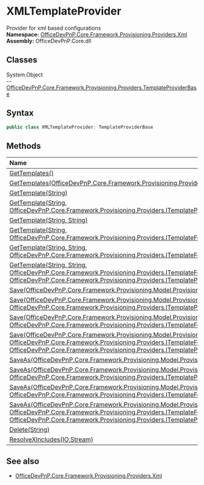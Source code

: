 # XMLTemplateProvider
Provider for xml based configurations  
**Namespace:** [OfficeDevPnP.Core.Framework.Provisioning.Providers.Xml](OfficeDevPnP.Core.Framework.Provisioning.Providers.Xml.md)  
**Assembly:** OfficeDevPnP.Core.dll  
## Classes
System.Object  
-- [OfficeDevPnP.Core.Framework.Provisioning.Providers.TemplateProviderBase](OfficeDevPnP.Core.Framework.Provisioning.Providers.TemplateProviderBase.md)
## Syntax
```C#
public class XMLTemplateProvider: TemplateProviderBase
```
## Methods
|**Name**|**Description**|
|:-----|:-----|
| [GetTemplates()](XMLTemplateProviderGetTemplates.md) | 
| [GetTemplates(OfficeDevPnP.Core.Framework.Provisioning.Providers.ITemplateFormatter)](XMLTemplateProviderGetTemplatesOfficeDevPnP.Core.Framework.Provisioning.Providers.ITemplateFormatter.md) | 
| [GetTemplate(String)](XMLTemplateProviderGetTemplateString.md) | 
| [GetTemplate(String, OfficeDevPnP.Core.Framework.Provisioning.Providers.ITemplateProviderExtension[])](XMLTemplateProviderGetTemplateStringOfficeDevPnP.Core.Framework.Provisioning.Providers.ITemplateProviderExtension[].md) | 
| [GetTemplate(String, String)](XMLTemplateProviderGetTemplateStringString.md) | 
| [GetTemplate(String, OfficeDevPnP.Core.Framework.Provisioning.Providers.ITemplateFormatter)](XMLTemplateProviderGetTemplateStringOfficeDevPnP.Core.Framework.Provisioning.Providers.ITemplateFormatter.md) | 
| [GetTemplate(String, String, OfficeDevPnP.Core.Framework.Provisioning.Providers.ITemplateFormatter)](XMLTemplateProviderGetTemplateStringStringOfficeDevPnP.Core.Framework.Provisioning.Providers.ITemplateFormatter.md) | 
| [GetTemplate(String, String, OfficeDevPnP.Core.Framework.Provisioning.Providers.ITemplateFormatter, OfficeDevPnP.Core.Framework.Provisioning.Providers.ITemplateProviderExtension[])](XMLTemplateProviderGetTemplateStringStringOfficeDevPnP.Core.Framework.Provisioning.Providers.ITemplateFormatterOfficeDevPnP.Core.Framework.Provisioning.Providers.ITemplateProviderExtension[].md) | 
| [Save(OfficeDevPnP.Core.Framework.Provisioning.Model.ProvisioningTemplate)](XMLTemplateProviderSaveOfficeDevPnP.Core.Framework.Provisioning.Model.ProvisioningTemplate.md) | 
| [Save(OfficeDevPnP.Core.Framework.Provisioning.Model.ProvisioningTemplate, OfficeDevPnP.Core.Framework.Provisioning.Providers.ITemplateProviderExtension[])](XMLTemplateProviderSaveOfficeDevPnP.Core.Framework.Provisioning.Model.ProvisioningTemplateOfficeDevPnP.Core.Framework.Provisioning.Providers.ITemplateProviderExtension[].md) | 
| [Save(OfficeDevPnP.Core.Framework.Provisioning.Model.ProvisioningTemplate, OfficeDevPnP.Core.Framework.Provisioning.Providers.ITemplateFormatter)](XMLTemplateProviderSaveOfficeDevPnP.Core.Framework.Provisioning.Model.ProvisioningTemplateOfficeDevPnP.Core.Framework.Provisioning.Providers.ITemplateFormatter.md) | 
| [Save(OfficeDevPnP.Core.Framework.Provisioning.Model.ProvisioningTemplate, OfficeDevPnP.Core.Framework.Provisioning.Providers.ITemplateFormatter, OfficeDevPnP.Core.Framework.Provisioning.Providers.ITemplateProviderExtension[])](XMLTemplateProviderSaveOfficeDevPnP.Core.Framework.Provisioning.Model.ProvisioningTemplateOfficeDevPnP.Core.Framework.Provisioning.Providers.ITemplateFormatterOfficeDevPnP.Core.Framework.Provisioning.Providers.ITemplateProviderExtension[].md) | 
| [SaveAs(OfficeDevPnP.Core.Framework.Provisioning.Model.ProvisioningTemplate, String)](XMLTemplateProviderSaveAsOfficeDevPnP.Core.Framework.Provisioning.Model.ProvisioningTemplateString.md) | 
| [SaveAs(OfficeDevPnP.Core.Framework.Provisioning.Model.ProvisioningTemplate, String, OfficeDevPnP.Core.Framework.Provisioning.Providers.ITemplateProviderExtension[])](XMLTemplateProviderSaveAsOfficeDevPnP.Core.Framework.Provisioning.Model.ProvisioningTemplateStringOfficeDevPnP.Core.Framework.Provisioning.Providers.ITemplateProviderExtension[].md) | 
| [SaveAs(OfficeDevPnP.Core.Framework.Provisioning.Model.ProvisioningTemplate, String, OfficeDevPnP.Core.Framework.Provisioning.Providers.ITemplateFormatter)](XMLTemplateProviderSaveAsOfficeDevPnP.Core.Framework.Provisioning.Model.ProvisioningTemplateStringOfficeDevPnP.Core.Framework.Provisioning.Providers.ITemplateFormatter.md) | 
| [SaveAs(OfficeDevPnP.Core.Framework.Provisioning.Model.ProvisioningTemplate, String, OfficeDevPnP.Core.Framework.Provisioning.Providers.ITemplateFormatter, OfficeDevPnP.Core.Framework.Provisioning.Providers.ITemplateProviderExtension[])](XMLTemplateProviderSaveAsOfficeDevPnP.Core.Framework.Provisioning.Model.ProvisioningTemplateStringOfficeDevPnP.Core.Framework.Provisioning.Providers.ITemplateFormatterOfficeDevPnP.Core.Framework.Provisioning.Providers.ITemplateProviderExtension[].md) | 
| [Delete(String)](XMLTemplateProviderDeleteString.md) | 
| [ResolveXIncludes(IO.Stream)](XMLTemplateProviderResolveXIncludesIO.Stream.md) | 
## See also
- [OfficeDevPnP.Core.Framework.Provisioning.Providers.Xml](OfficeDevPnP.Core.Framework.Provisioning.Providers.Xml.md)
